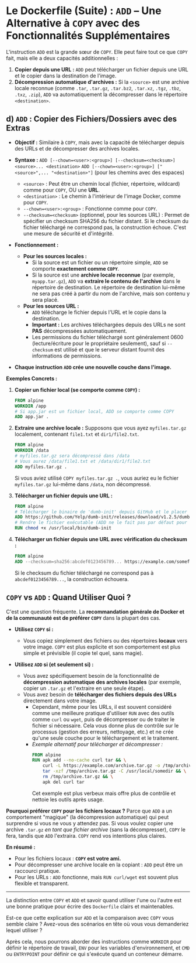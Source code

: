 # Le Dockerfile (Suite) : `ADD` – Une Alternative à `COPY` avec des Fonctionnalités Supplémentaires

L'instruction `ADD` est la grande sœur de `COPY`. Elle peut faire tout ce que `COPY` fait, mais elle a deux capacités additionnelles :

1.  **Copier depuis une URL :** `ADD` peut télécharger un fichier depuis une URL et le copier dans la destination de l'image.
2.  **Décompression automatique d'archives :** Si la `<source>` est une archive locale reconnue (comme `.tar`, `.tar.gz`, `.tar.bz2`, `.tar.xz`, `.tgz`, `.tbz`, `.txz`, `.zip`), `ADD` va automatiquement la décompresser dans le répertoire `<destination>`.

## d) `ADD` : Copier des Fichiers/Dossiers avec des Extras

*   **Objectif :** Similaire à `COPY`, mais avec la capacité de télécharger depuis des URLs et de décompresser des archives locales.
*   **Syntaxe :**
    `ADD [--chown=<user>:<group>] [--checksum=<checksum>] <source>... <destination>`
    `ADD [--chown=<user>:<group>] ["<source>",... "<destination>"]` (pour les chemins avec des espaces)

    *   `<source>` : Peut être un chemin local (fichier, répertoire, wildcard) comme pour `COPY`, OU une **URL**.
    *   `<destination>` : Le chemin à l'intérieur de l'image Docker, comme pour `COPY`.
    *   `--chown=<user>:<group>` : Fonctionne comme pour `COPY`.
    *   `--checksum=<checksum>` (optionnel, pour les sources URL) : Permet de spécifier un checksum SHA256 du fichier distant. Si le checksum du fichier téléchargé ne correspond pas, la construction échoue. C'est une mesure de sécurité et d'intégrité.

*   **Fonctionnement :**
    *   **Pour les sources locales :**
        *   Si la source est un fichier ou un répertoire simple, `ADD` se comporte **exactement comme `COPY`**.
        *   Si la source est une **archive locale reconnue** (par exemple, `myapp.tar.gz`), `ADD` va **extraire le contenu de l'archive** dans le répertoire de destination. Le répertoire de destination lui-même ne sera pas créé à partir du nom de l'archive, mais son contenu y sera placé.
    *   **Pour les sources URL :**
        *   `ADD` télécharge le fichier depuis l'URL et le copie dans la destination.
        *   **Important :** Les archives téléchargées depuis des URLs ne sont **PAS** décompressées automatiquement.
        *   Les permissions du fichier téléchargé sont généralement 0600 (lecture/écriture pour le propriétaire seulement), sauf si `--checksum` est utilisé et que le serveur distant fournit des informations de permissions.

*   **Chaque instruction `ADD` crée une nouvelle couche dans l'image.**

**Exemples Concrets :**

1.  **Copier un fichier local (se comporte comme `COPY`) :**
    ```dockerfile
    FROM alpine
    WORKDIR /app
    # Si app.jar est un fichier local, ADD se comporte comme COPY
    ADD app.jar .
    ```

2.  **Extraire une archive locale :**
    Supposons que vous ayez `myfiles.tar.gz` localement, contenant `file1.txt` et `dir1/file2.txt`.
    ```dockerfile
    FROM alpine
    WORKDIR /data
    # myfiles.tar.gz sera décompressé dans /data
    # Vous aurez /data/file1.txt et /data/dir1/file2.txt
    ADD myfiles.tar.gz .
    ```
    Si vous aviez utilisé `COPY myfiles.tar.gz .`, vous auriez eu le fichier `myfiles.tar.gz` lui-même dans `/data`, non décompressé.

3.  **Télécharger un fichier depuis une URL :**
    ```dockerfile
    FROM alpine
    # Télécharger le binaire de 'dumb-init' depuis GitHub et le placer dans /usr/local/bin/dumb-init
    ADD https://github.com/Yelp/dumb-init/releases/download/v1.2.5/dumb-init_1.2.5_x86_64 /usr/local/bin/dumb-init
    # Rendre le fichier exécutable (ADD ne le fait pas par défaut pour les URL)
    RUN chmod +x /usr/local/bin/dumb-init
    ```

4.  **Télécharger un fichier depuis une URL avec vérification du checksum :**
    ```dockerfile
    FROM alpine
    ADD --checksum=sha256:abcdef0123456789... https://example.com/somefile.txt /app/somefile.txt
    ```
    Si le checksum du fichier téléchargé ne correspond pas à `abcdef0123456789...`, la construction échouera.

## `COPY` vs `ADD` : Quand Utiliser Quoi ?

C'est une question fréquente. La **recommandation générale de Docker et de la communauté est de préférer `COPY`** dans la plupart des cas.

*   **Utilisez `COPY` si :**
    *   Vous copiez simplement des fichiers ou des répertoires **locaux** vers votre image. `COPY` est plus explicite et son comportement est plus simple et prévisible (il copie tel quel, sans magie).

*   **Utilisez `ADD` si (et seulement si) :**
    *   Vous avez spécifiquement besoin de la fonctionnalité de **décompression automatique des archives locales** (par exemple, copier un `.tar.gz` et l'extraire en une seule étape).
    *   Vous avez besoin de **télécharger des fichiers depuis des URLs** directement dans votre image.
        *   Cependant, même pour les URLs, il est souvent considéré comme une meilleure pratique d'utiliser `RUN` avec des outils comme `curl` ou `wget`, puis de décompresser ou de traiter le fichier si nécessaire. Cela vous donne plus de contrôle sur le processus (gestion des erreurs, nettoyage, etc.) et ne crée qu'une seule couche pour le téléchargement et le traitement.
        *   *Exemple alternatif pour télécharger et décompresser :*
            ```dockerfile
            FROM alpine
            RUN apk add --no-cache curl tar && \
                curl -L https://example.com/archive.tar.gz -o /tmp/archive.tar.gz && \
                tar -xzf /tmp/archive.tar.gz -C /usr/local/somedir && \
                rm /tmp/archive.tar.gz && \
                apk del curl tar
            ```
            Cet exemple est plus verbeux mais offre plus de contrôle et nettoie les outils après usage.

**Pourquoi préférer `COPY` pour les fichiers locaux ?**
Parce que `ADD` a un comportement "magique" (la décompression automatique) qui peut surprendre si vous ne vous y attendez pas. Si vous voulez copier une archive `.tar.gz` *en tant que fichier archive* (sans la décompresser), `COPY` le fera, tandis que `ADD` l'extraira. `COPY` rend vos intentions plus claires.

**En résumé :**
*   Pour les fichiers locaux : **`COPY` est votre ami.**
*   Pour décompresser une archive locale en la copiant : `ADD` peut être un raccourci pratique.
*   Pour les URLs : `ADD` fonctionne, mais `RUN curl/wget` est souvent plus flexible et transparent.

---

La distinction entre `COPY` et `ADD` et savoir quand utiliser l'une ou l'autre est une bonne pratique pour écrire des `Dockerfile` clairs et maintenables.

Est-ce que cette explication sur `ADD` et la comparaison avec `COPY` vous semble claire ? Avez-vous des scénarios en tête où vous vous demanderiez lequel utiliser ?

Après cela, nous pourrons aborder des instructions comme `WORKDIR` pour définir le répertoire de travail, `ENV` pour les variables d'environnement, et `CMD` ou `ENTRYPOINT` pour définir ce qui s'exécute quand un conteneur démarre.